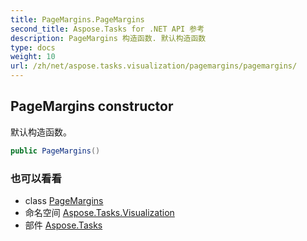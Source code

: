 ```yaml
---
title: PageMargins.PageMargins
second_title: Aspose.Tasks for .NET API 参考
description: PageMargins 构造函数. 默认构造函数
type: docs
weight: 10
url: /zh/net/aspose.tasks.visualization/pagemargins/pagemargins/
---
```

## PageMargins constructor

默认构造函数。

```csharp
public PageMargins()
```

### 也可以看看

* class [PageMargins](../)
* 命名空间 [Aspose.Tasks.Visualization](../../pagemargins/)
* 部件 [Aspose.Tasks](../../../)



